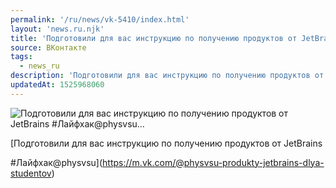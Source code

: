 ```yaml
---
permalink: '/ru/news/vk-5410/index.html'
layout: 'news.ru.njk'
title: 'Подготовили для вас инструкцию по получению продуктов от JetBrains  #Лайфхак@physvsu…'
source: ВКонтакте
tags:
  - news_ru
description: 'Подготовили для вас инструкцию по получению продуктов от JetBrains  #Лайфхак@physvsu…'
updatedAt: 1525968060
---
```

![Подготовили для вас инструкцию по получению продуктов от JetBrains  #Лайфхак@physvsu…](https://sun9-50.userapi.com/impf/c846520/v846520883/471d2/opXjKq_-jTs.jpg?size=1280x853&quality=96&sign=19bc9a4aba5b30ec3144fe05a6793be7&c_uniq_tag=eaDY1BZ8YezqXdVn3q1Q51B6imtWdUCPtpqDLPSNnUg&type=album)

[Подготовили для вас инструкцию по получению продуктов от JetBrains

#Лайфхак@physvsu](https://m.vk.com/@physvsu-produkty-jetbrains-dlya-studentov)
